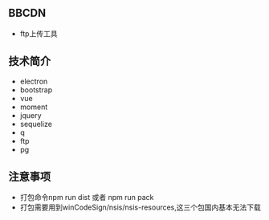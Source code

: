 ## BBCDN
- ftp上传工具

## 技术简介
- electron
- bootstrap
- vue
- moment
- jquery
- sequelize
- q
- ftp
- pg

## 注意事项
- 打包命令npm run dist 或者 npm run pack
- 打包需要用到winCodeSign/nsis/nsis-resources,这三个包国内基本无法下载